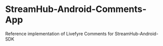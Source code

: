 # StreamHub-Android-Comments-App
Reference implementation of Livefyre Comments for StreamHub-Android-SDK
